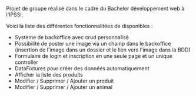 Projet de groupe réalisé dans le cadre du Bachelor développement web à l'IPSSI.

Voici la liste des différentes fonctionnalitées de disponibles :

- Système de backoffice avec crud personnalisé
- Possibilité de poster une image via un champ dans le backoffice (insertion de l'image dans un dossier et le lien vers l'image dans la BDD)
- Formulaire de login et inscription en une seule page et un unique controller
- DataFixtures pour créer des données automatiquement
- Afficher la liste des produits
- Modifier / Supprimer / Ajouter un produit
- Modifier / Supprimer / Ajouter un animal
